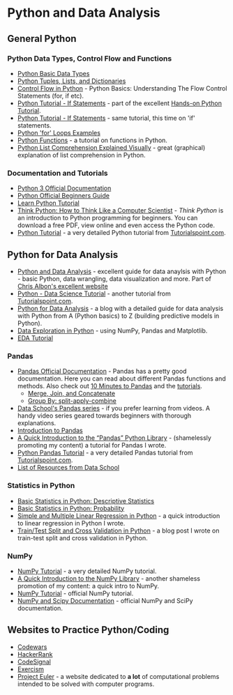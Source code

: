 # Python and Data Analysis

## General Python
### Python Data Types, Control Flow and Functions
- [Python Basic Data Types](https://en.wikiversity.org/wiki/Python_Concepts/Basic_data_types)
- [Python Tuples, Lists, and Dictionaries](http://sthurlow.com/python/lesson06/)
- [Control Flow in Python](https://www.codeproject.com/Articles/663666/Python-Basics-Understanding-The-Flow-Control-State) - 
Python Basics: Understanding The Flow Control Statements (for, if etc).
- [Python Tutorial - If Statements](http://anh.cs.luc.edu/python/hands-on/3.1/handsonHtml/loops.html) - 
part of the excellent [Hands-on Python Tutorial](http://anh.cs.luc.edu/python/hands-on/3.1/handsonHtml/index.html).
- [Python Tutorial - If Statements](http://anh.cs.luc.edu/python/hands-on/3.1/handsonHtml/ifstatements.html) - same tutorial, 
this time on 'if' statements. 
- [Python 'for' Loops Examples](https://www.cyberciti.biz/faq/python-for-loop-examples-statements/)
- [Python Functions](http://www.tutorialspoint.com/python/python_functions.htm) - a tutorial on functions in Python.
- [Python List Comprehension Explained Visually](http://treyhunner.com/2015/12/python-list-comprehensions-now-in-color/) -
great (graphical) explanation of list comprehension in Python.

### Documentation and Tutorials
- [Python 3 Official Documentation](https://docs.python.org/3/)
- [Python Official Beginners Guide](https://wiki.python.org/moin/BeginnersGuide)
- [Learn Python Tutorial](http://www.learnpython.org)
- [Think Python: How to Think Like a Computer Scientist](https://greenteapress.com/wp/think-python-2e/) - _Think Python_ is an introduction to Python programming for beginners. You can download a free PDF, view online and even access the Python code.
- [Python Tutorial](http://www.tutorialspoint.com/python3/) - a very detailed Python tutorial from [Tutorialspoint.com](https://www.tutorialspoint.com). 

## Python for Data Analysis
- [Python and Data Analysis](https://chrisalbon.com/#python) - excellent guide for data anaylsis with Python - basic Python, data  wrangling, data visualization and more. Part of [Chris Albon's excellent website](https://chrisalbon.com) 
- [Python - Data Science Tutorial](https://www.tutorialspoint.com/python/python_data_science.htm) - another tutorial from [Tutorialspoint.com](https://www.tutorialspoint.com).
- [Python for Data Analysis](http://hamelg.blogspot.com/2015/12/python-for-data-analysis-index.html) - a blog with a detailed guide for data analysis with Python from A (Python basics) to Z (building predictive models in Python).
- [Data Exploration in Python](https://www.analyticsvidhya.com/wp-content/uploads/2016/08/Data-Exploration-in-Python.pdf) - using NumPy, Pandas and Matplotlib. 
- [EDA Tutorial](https://www.datacamp.com/community/tutorials/exploratory-data-analysis-python#gs.T3TSKbk)


### Pandas 
- [Pandas Official Documentation](http://pandas.pydata.org/pandas-docs/stable/) - Pandas has a pretty good documentation. Here you can read about different Pandas functions and methods. Also check out [10 Minutes to Pandas](http://pandas.pydata.org/pandas-docs/stable/10min.html) and the [tutorials](http://pandas.pydata.org/pandas-docs/stable/tutorials.html).
  - [Merge, Join, and Concatenate](http://pandas.pydata.org/pandas-docs/stable/merging.html)
  - [Group By: split-apply-combine](http://pandas.pydata.org/pandas-docs/stable/groupby.html) 
- [Data School's Pandas series](http://www.dataschool.io/easier-data-analysis-with-pandas/) - if you prefer learning from videos. A handy video series geared towards beginners with thorough explanations. 
- [Introduction to Pandas](http://www.synesthesiam.com/posts/an-introduction-to-pandas.html) 
- [A Quick Introduction to the “Pandas” Python Library](https://towardsdatascience.com/a-quick-introduction-to-the-pandas-python-library-f1b678f34673) - (shamelessly promoting my content) a tutorial for Pandas I wrote. 
- [Python Pandas Tutorial](https://www.tutorialspoint.com/python_pandas/index.htm) - a very detailed Pandas tutorial from [Tutorialspoint.com](https://www.tutorialspoint.com). 
- [List of Resources from Data School](http://www.dataschool.io/best-python-pandas-resources/)


### Statistics in Python
- [Basic Statistics in Python: Descriptive Statistics](https://www.dataquest.io/blog/basic-statistics-with-python-descriptive-statistics/)
- [Basic Statistics in Python: Probability](https://www.dataquest.io/blog/basic-statistics-in-python-probability/)
- [Simple and Multiple Linear Regression in Python](https://towardsdatascience.com/simple-and-multiple-linear-regression-in-python-c928425168f9) - a quick introduction to linear regression in Python I wrote.
- [Train/Test Split and Cross Validation in Python](https://towardsdatascience.com/train-test-split-and-cross-validation-in-python-80b61beca4b6) - a blog post I wrote on train-test split and cross validation in Python.

### NumPy
- [NumPy Tutorial](https://www.tutorialspoint.com/numpy/) - a very detailed NumPy tutorial. 
- [A Quick Introduction to the NumPy Library](https://towardsdatascience.com/a-quick-introduction-to-the-numpy-library-6f61b7dee4db) - another shameless promotion of my content: a quick intro to NumPy.
- [NumPy Tutorial](https://docs.scipy.org/doc/numpy/user/quickstart.html) - official NumPy tutorial.
- [NumPy and Scipy Documentation](https://docs.scipy.org/doc/) - official NumPy and SciPy documentation.


## Websites to Practice Python/Coding
- [Codewars](https://www.codewars.com)
- [HackerRank](https://www.hackerrank.com)
- [CodeSignal](https://codesignal.com) 
- [Exercism](https://exercism.io)
- [Project Euler](https://projecteuler.net) - a website dedicated to **a lot** of computational problems intended to be solved with computer programs.
